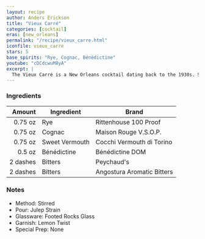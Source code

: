 ```yaml
---
layout: recipe
author: Anders Erickson
title: "Vieux Carré"
categories: [cocktail]
eras: [new_orleans]
permalink: "/recipe/vieux_carre.html"
iconfile: vieux_carre
stars: 5
base_spirits: "Rye, Cognac, Bénédictine"
youtube: "cDCdcwuM8yA"
excerpt: |
  The Vieux Carré is a New Orleans cocktail dating back to the 1930s. See how rye, cognac and sweet vermouth create this well-balanced classic.
---
```


### Ingredients

|   Amount | Ingredient     | Brand                      |
| -------: | -------------- | -------------------------- |
|  0.75 oz | Rye            | Rittenhouse 100 Proof      |
|  0.75 oz | Cognac         | Maison Rouge V.S.O.P.      |
|  0.75 oz | Sweet Vermouth | Cocchi Vermouth di Torino  |
|   0.5 oz | Bénédictine    | Bénédictine DOM            |
| 2 dashes | Bitters        | Peychaud's                 |
| 2 dashes | Bitters        | Angostura Aromatic Bitters |

### Notes

- Method: Stirred
- Pour: Julep Strain
- Glassware: Footed Rocks Glass
- Garnish: Lemon Twist
- Special Prep: None
